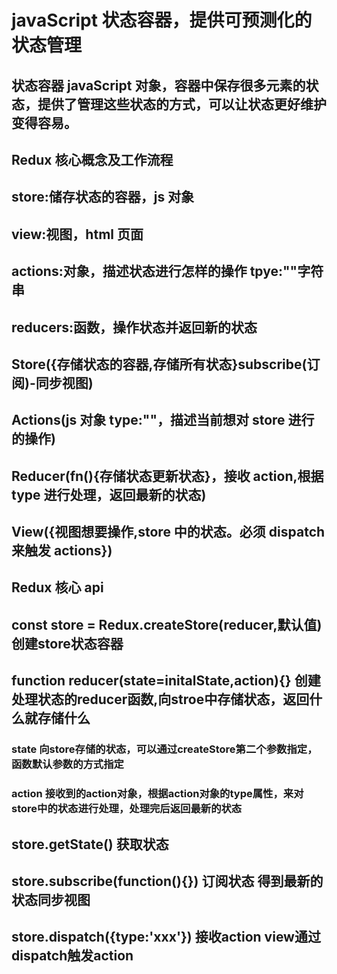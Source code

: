 # javaScript 状态容器，提供可预测化的状态管理
## 状态容器 javaScript 对象，容器中保存很多元素的状态，提供了管理这些状态的方式，可以让状态更好维护变得容易。

## Redux 核心概念及工作流程
## store:储存状态的容器，js 对象
## view:视图，html 页面
## actions:对象，描述状态进行怎样的操作 tpye:""字符串
## reducers:函数，操作状态并返回新的状态

## Store({存储状态的容器,存储所有状态}subscribe(订阅)-同步视图)
## Actions(js 对象 type:""，描述当前想对 store 进行的操作)
## Reducer(fn(){存储状态更新状态}，接收 action,根据 type 进行处理，返回最新的状态)
## View({视图想要操作,store 中的状态。必须 dispatch 来触发 actions})


## Redux 核心 api
## const store = Redux.createStore(reducer,默认值) 创建store状态容器

## function reducer(state=initalState,action){} 创建处理状态的reducer函数,向stroe中存储状态，返回什么就存储什么
### state 向store存储的状态，可以通过createStore第二个参数指定，函数默认参数的方式指定 
### action 接收到的action对象，根据action对象的type属性，来对store中的状态进行处理，处理完后返回最新的状态

## store.getState() 获取状态

## store.subscribe(function(){}) 订阅状态 得到最新的状态同步视图

## store.dispatch({type:'xxx'}) 接收action view通过dispatch触发action

